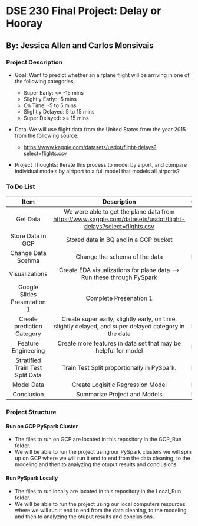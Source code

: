 # DSE 230 Final Project: Delay or Hooray
## By: Jessica Allen and Carlos Monsivais

### Project Description
* Goal: Want to predict whether an airplane flight will be arriving in one of the following categories.
    * Super Early: <= -15 mins
    * Slightly Early: -5 mins
    * On Time: -5 to 5 mins
    * Slightly Delayed: 5 to 15 mins
    * Super Delayed: >= 15 mins

* Data: We will use flight data from the United States from the year 2015 from the following source:
    * https://www.kaggle.com/datasets/usdot/flight-delays?select=flights.csv

* Project Thoughts: Iterate this process to model by aiport, and compare individual models by airtport to a full model that models all airports?

### To Do List
| Item                             | Description                                                                                                                  | Completed   |
| :---:                            |    :----:                                                                                                                    |    :---:    |
| Get Data                         | We were able to get the plane data from https://www.kaggle.com/datasets/usdot/flight-delays?select=flights.csv               | Done        |
| Store Data in GCP                | Stored data in BQ and in a GCP bucket                                                                                        | Done        |
| Change Data Scehma               | Change the schema of the data                                                                                                | In Progress |
| Visualizations                   | Create EDA visualizations for plane data --> Run these through PySpark                                                       | Done        |
| Google Slides Presentation 1     | Complete Presenation 1                                                                                                       | Done        |
| Create prediction Category	   | Create super early, slightly early, on time, slightly delayed, and super delayed category in the data	                      | In Progress |
| Feature Engineering        	   | Create more features in data set that may be helpful for model                                                               | In Progress |
| Stratified Train Test Split Data | Train Test Split proportionally in PySpark.                                                                                  | In Progress |
| Model Data                       | Create Logisitic Regression Model                                                                                            | In Progress |
| Conclusion                       | Summarize Project and Models                                                                                                 | In Progress |


### Project Structure
#### Run on GCP PySpark Cluster
* The files to run on GCP are located in this repository in the GCP_Run folder.
* We will be able to run the project using our PySpark clusters we will spin up on GCP where we will run it end to end from the data cleaning, to the modeling and then to analyzing the otuput results and conclusions.

#### Run PySpark Locally
* The files to run locally are located in this repository in the Local_Run folder.
* We will be able to run the project using our local computers resources where we will run it end to end from the data cleaning, to the modeling and then to analyzing the otuput results and conclusions.